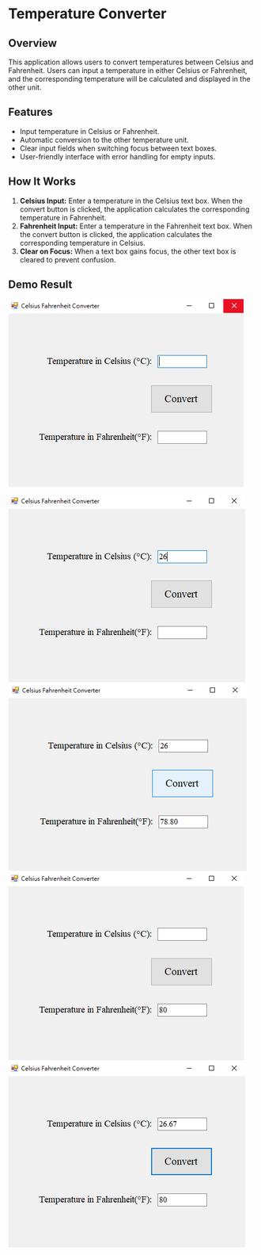 # Temperature Converter

## Overview
This application allows users to convert temperatures between Celsius and Fahrenheit. Users can input a temperature in either Celsius or Fahrenheit, and the corresponding temperature will be calculated and displayed in the other unit.

## Features
- Input temperature in Celsius or Fahrenheit.
- Automatic conversion to the other temperature unit.
- Clear input fields when switching focus between text boxes.
- User-friendly interface with error handling for empty inputs.

## How It Works
1. **Celsius Input:** Enter a temperature in the Celsius text box. When the convert button is clicked, the application calculates the corresponding temperature in Fahrenheit.
2. **Fahrenheit Input:** Enter a temperature in the Fahrenheit text box. When the convert button is clicked, the application calculates the corresponding temperature in Celsius.
3. **Clear on Focus:** When a text box gains focus, the other text box is cleared to prevent confusion.

## Demo Result
![interface](image.png)

![input_c](image-1.png) ![result_f](image-2.png)
![input_f](image-3.png) ![result_c](image-4.png)